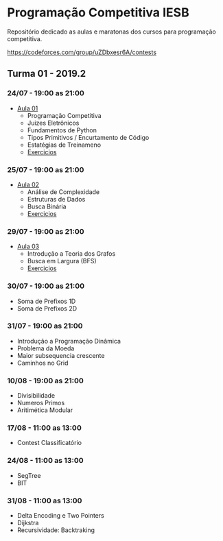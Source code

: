 # Programação Competitiva IESB
Repositório dedicado as aulas e maratonas dos cursos para programação competitiva.

https://codeforces.com/group/uZDbxesr6A/contests

## Turma 01 - 2019.2

### 24/07 - 19:00 as 21:00
* [Aula 01](../master/aulas/aula01/slide.pdf)
  * Programação Competitiva
  * Juizes Eletrônicos
  * Fundamentos de Python
  * Tipos Primitivos / Encurtamento de Código
  * Estatégias de Treinameno
  * [Exercicios](../master/aulas/aula01/exercicios/lista.md)

### 25/07 - 19:00 as 21:00
* [Aula 02](../master/aulas/aula02/slide.pdf)
  * Análise de Complexidade
  * Estruturas de Dados
  * Busca Binária
  * [Exercicios](../master/aulas/aula02/exercicios/lista.md)

### 29/07 - 19:00 as 21:00
* [Aula 03](../master/aulas/aula03/slide.pdf)
  * Introdução a Teoria dos Grafos
  * Busca em Largura (BFS)
  * [Exercicios](../master/aulas/aula03/exercicios/lista.md)
  
### 30/07 - 19:00 as 21:00
* Soma de Prefixos 1D
* Soma de Prefixos 2D

### 31/07 - 19:00 as 21:00
* Introdução a Programação Dinâmica
* Problema da Moeda
* Maior subsequencia crescente
* Caminhos no Grid

### 10/08 - 19:00 as 21:00
* Divisibilidade
* Numeros Primos
* Aritimética Modular

### 17/08 - 11:00 as 13:00
* Contest Classificatório

### 24/08 - 11:00 as 13:00
* SegTree
* BIT

### 31/08 - 11:00 as 13:00
* Delta Encoding e Two Pointers
* Dijkstra
* Recursividade: Backtraking
